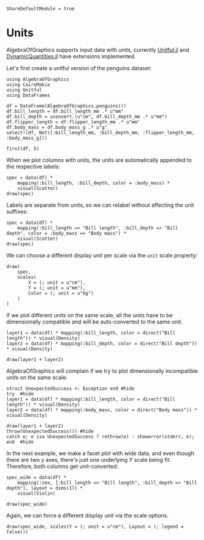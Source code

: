 ```@meta
ShareDefaultModule = true
```

# Units

AlgebraOfGraphics supports input data with units, currently [Unitful.jl](https://github.com/PainterQubits/Unitful.jl) and [DynamicQuantities.jl](https://github.com/SymbolicML/DynamicQuantities.jl) have extensions implemented.

Let's first create a unitful version of the penguins dataset:

```@example
using AlgebraOfGraphics
using CairoMakie
using Unitful
using DataFrames

df = DataFrame(AlgebraOfGraphics.penguins())
df.bill_length = df.bill_length_mm .* u"mm"
df.bill_depth = uconvert.(u"cm", df.bill_depth_mm .* u"mm")
df.flipper_length = df.flipper_length_mm .* u"mm"
df.body_mass = df.body_mass_g .* u"g"
select!(df, Not([:bill_length_mm, :bill_depth_mm, :flipper_length_mm, :body_mass_g]))

first(df, 5)
```

When we plot columns with units, the units are automatically appended to the respective labels:

```@example
spec = data(df) *
    mapping(:bill_length, :bill_depth, color = :body_mass) *
    visual(Scatter)
draw(spec)
```

Labels are separate from units, so we can relabel without affecting the unit suffixes:

```@example
spec = data(df) *
    mapping(:bill_length => "Bill length", :bill_depth => "Bill depth", color = :body_mass => "Body mass") *
    visual(Scatter)
draw(spec)
```

We can choose a different display unit per scale via the `unit` scale property:

```@example
draw(
    spec,
    scales(
        X = (; unit = u"cm"),
        Y = (; unit = u"mm"),
        Color = (; unit = u"kg")
    )
)
```

If we plot different units on the same scale, all the units have to be dimensionally compatible and will be auto-converted to the same unit.

```@example
layer1 = data(df) * mapping(:bill_length, color = direct("Bill length")) * visual(Density)
layer2 = data(df) * mapping(:bill_depth, color = direct("Bill depth")) * visual(Density)

draw(layer1 + layer2)
```

AlgebraOfGraphics will complain if we try to plot dimensionally incompatible units on the same scale:

```@example
struct UnexpectedSuccess <: Exception end #hide
try  #hide
layer1 = data(df) * mapping(:bill_length, color = direct("Bill length")) * visual(Density)
layer2 = data(df) * mapping(:body_mass, color = direct("Body mass")) * visual(Density)

draw(layer1 + layer2)
throw(UnexpectedSuccess()) #hide
catch e; e isa UnexpectedSuccess ? rethrow(e) : showerror(stderr, e); end  #hide
```

In the next example, we make a facet plot with wide data, and even though there are two y axes, there's just one underlying Y scale being fit.
Therefore, both columns get unit-converted:

```@example
spec_wide = data(df) *
    mapping(:sex, [:bill_length => "Bill length", :bill_depth => "Bill depth"], layout = dims(1)) *
    visual(Violin)

draw(spec_wide)
```

Again, we can force a different display unit via the scale options.

```@example
draw(spec_wide, scales(Y = (; unit = u"cm"), Layout = (; legend = false)))
```

